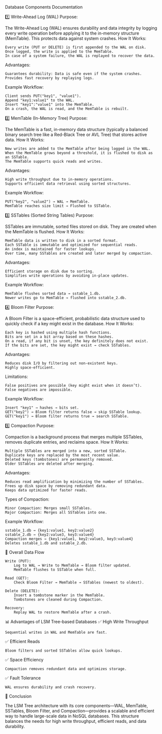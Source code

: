  Database Components Documentation
 
1️⃣ Write-Ahead Log (WAL)
Purpose:

The Write-Ahead Log (WAL) ensures durability and data integrity by logging every write operation before applying it to the in-memory structure (MemTable). This protects data against system crashes.
How It Works:

    Every write (PUT or DELETE) is first appended to the WAL on disk.
    Once logged, the write is applied to the MemTable.
    In case of a system failure, the WAL is replayed to recover the data.

Advantages:

    Guarantees durability: Data is safe even if the system crashes.
    Provides fast recovery by replaying logs.

Example Workflow:

    Client sends PUT("key1", "value1").
    Append "key1:value1" to the WAL.
    Insert "key1":"value1" into the MemTable.
    On a crash, the WAL is read, and the MemTable is rebuilt.

2️⃣ MemTable (In-Memory Tree)
Purpose:

The MemTable is a fast, in-memory data structure (typically a balanced binary search tree like a Red-Black Tree or AVL Tree) that stores active data.
How It Works:

    New writes are added to the MemTable after being logged in the WAL.
    When the MemTable grows beyond a threshold, it is flushed to disk as an SSTable.
    The MemTable supports quick reads and writes.

Advantages:

    High write throughput due to in-memory operations.
    Supports efficient data retrieval using sorted structures.

Example Workflow:

    PUT("key2", "value2") → WAL → MemTable.
    MemTable reaches size limit → Flushed to SSTable.

3️⃣ SSTables (Sorted String Tables)
Purpose:

SSTables are immutable, sorted files stored on disk. They are created when the MemTable is flushed.
How It Works:

    MemTable data is written to disk in a sorted format.
    Each SSTable is immutable and optimized for sequential reads.
    An index is maintained for faster lookups.
    Over time, many SSTables are created and later merged by compaction.

Advantages:

    Efficient storage on disk due to sorting.
    Simplifies write operations by avoiding in-place updates.

Example Workflow:

    MemTable flushes sorted data → sstable_1.db.
    Newer writes go to MemTable → flushed into sstable_2.db.

4️⃣ Bloom Filter
Purpose:

A Bloom Filter is a space-efficient, probabilistic data structure used to quickly check if a key might exist in the database.
How It Works:

    Each key is hashed using multiple hash functions.
    Bits are set in a bit array based on these hashes.
    On a read, if any bit is unset, the key definitely does not exist.
    If the bits are set, the key might exist → check SSTables.

Advantages:

    Reduces disk I/O by filtering out non-existent keys.
    Highly space-efficient.

Limitations:

    False positives are possible (key might exist when it doesn’t).
    False negatives are impossible.

Example Workflow:

    Insert "key1" → hashes → bits set.
    GET("key2") → Bloom filter returns false → skip SSTable lookup.
    GET("key1") → Bloom filter returns true → search SSTable.

5️⃣ Compaction
Purpose:

Compaction is a background process that merges multiple SSTables, removes duplicate entries, and reclaims space.
How It Works:

    Multiple SSTables are merged into a new, sorted SSTable.
    Duplicate keys are replaced by the most recent value.
    Deleted keys (tombstones) are permanently removed.
    Older SSTables are deleted after merging.

Advantages:

    Reduces read amplification by minimizing the number of SSTables.
    Frees up disk space by removing redundant data.
    Keeps data optimized for faster reads.

Types of Compaction:

    Minor Compaction: Merges small SSTables.
    Major Compaction: Merges all SSTables into one.

Example Workflow:

    sstable_1.db → {key1:value1, key2:value2}
    sstable_2.db → {key2:value3, key3:value4}
    Compaction merges → {key1:value1, key2:value3, key3:value4}
    Deletes sstable_1.db and sstable_2.db.

🔄 Overall Data Flow

    Write (PUT):
        Log to WAL → Write to MemTable → Bloom filter updated.
        MemTable flushes to SSTable when full.

    Read (GET):
        Check Bloom Filter → MemTable → SSTables (newest to oldest).

    Delete (DELETE):
        Insert a tombstone marker in the MemTable.
        Tombstones are cleaned during Compaction.

    Recovery:
        Replay WAL to restore MemTable after a crash.

📊 Advantages of LSM Tree-based Databases
✅ High Write Throughput

    Sequential writes in WAL and MemTable are fast.

✅ Efficient Reads

    Bloom filters and sorted SSTables allow quick lookups.

✅ Space Efficiency

    Compaction removes redundant data and optimizes storage.

✅ Fault Tolerance

    WAL ensures durability and crash recovery.

📝 Conclusion

The LSM Tree architecture with its core components—WAL, MemTable, SSTables, Bloom Filter, and Compaction—provides a scalable and efficient way to handle large-scale data in NoSQL databases. This structure balances the needs for high write throughput, efficient reads, and data durability.
